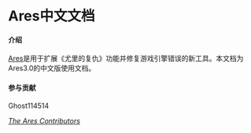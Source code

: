 # Ares中文文档

#### 介绍

[Ares](http://ares-developers.github.io/Ares-docs/)是用于扩展《尤里的复仇》功能并修复游戏引擎错误的新工具。本文档为Ares3.0的中文版使用文档。

#### 参与贡献

Ghost114514

 [*The Ares Contributors*](http://ares-developers.github.io/Ares-docs/credits.html) 



